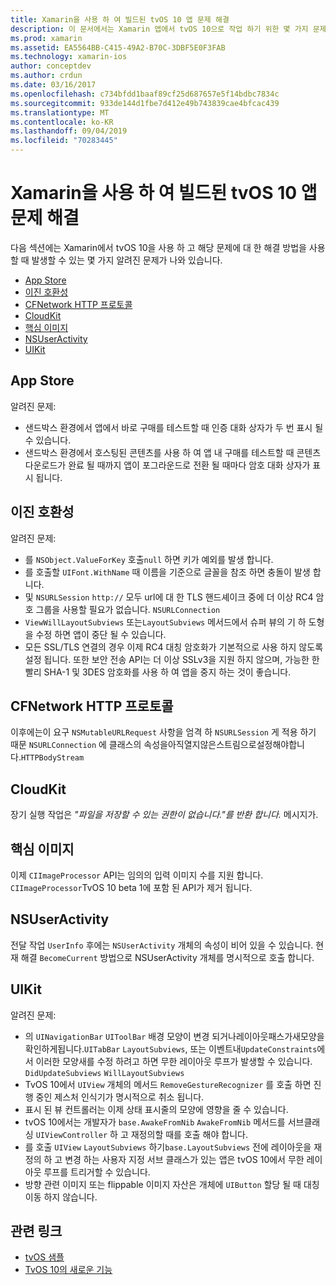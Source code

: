```yaml
---
title: Xamarin을 사용 하 여 빌드된 tvOS 10 앱 문제 해결
description: 이 문서에서는 Xamarin 앱에서 tvOS 10으로 작업 하기 위한 몇 가지 문제 해결 팁을 제공 합니다. 앱 스토어, 이진 호환성, CFNetwork HttpProtocol, CloudKit, Core 이미지, NSUserActivity 및 UIKit와 관련 된 문제를 설명 합니다.
ms.prod: xamarin
ms.assetid: EA5564BB-C415-49A2-B70C-3DBF5E0F3FAB
ms.technology: xamarin-ios
author: conceptdev
ms.author: crdun
ms.date: 03/16/2017
ms.openlocfilehash: c734bfdd1baaf89cf25d687657e5f14bdbc7834c
ms.sourcegitcommit: 933de144d1fbe7d412e49b743839cae4bfcac439
ms.translationtype: MT
ms.contentlocale: ko-KR
ms.lasthandoff: 09/04/2019
ms.locfileid: "70283445"
---
```

# <a name="troubleshooting-tvos-10-apps-built-with-xamarin"></a>Xamarin을 사용 하 여 빌드된 tvOS 10 앱 문제 해결

다음 섹션에는 Xamarin에서 tvOS 10을 사용 하 고 해당 문제에 대 한 해결 방법을 사용할 때 발생할 수 있는 몇 가지 알려진 문제가 나와 있습니다.

- [App Store](#App-Store)
- [이진 호환성](#Binary-Compatibility)
- [CFNetwork HTTP 프로토콜](#CFNetwork-HTTP-Protocol)
- [CloudKit](#CloudKit)
- [핵심 이미지](#CoreImage)
- [NSUserActivity](#NSUserActivity)
- [UIKit](#UIKit)

<a name="App-Store" />

## <a name="app-store"></a>App Store

알려진 문제:

- 샌드박스 환경에서 앱에서 바로 구매를 테스트할 때 인증 대화 상자가 두 번 표시 될 수 있습니다.
- 샌드박스 환경에서 호스팅된 콘텐츠를 사용 하 여 앱 내 구매를 테스트할 때 콘텐츠 다운로드가 완료 될 때까지 앱이 포그라운드로 전환 될 때마다 암호 대화 상자가 표시 됩니다.

<a name="Binary-Compatibility" />

## <a name="binary-compatibility"></a>이진 호환성

알려진 문제:

- 를 `NSObject.ValueForKey` 호출`null` 하면 키가 예외를 발생 합니다.
- 를 호출할 `UIFont.WithName` 때 이름을 기준으로 글꼴을 참조 하면 충돌이 발생 합니다.
- 및 `NSURLSession` `http://` 모두 url에 대 한 TLS 핸드셰이크 중에 더 이상 RC4 암호 그룹을 사용할 필요가 없습니다. `NSURLConnection`
- `ViewWillLayoutSubviews` 또는`LayoutSubviews` 메서드에서 슈퍼 뷰의 기 하 도형을 수정 하면 앱이 중단 될 수 있습니다.
- 모든 SSL/TLS 연결의 경우 이제 RC4 대칭 암호화가 기본적으로 사용 하지 않도록 설정 됩니다. 또한 보안 전송 API는 더 이상 SSLv3을 지원 하지 않으며, 가능한 한 빨리 SHA-1 및 3DES 암호화를 사용 하 여 앱을 중지 하는 것이 좋습니다.

<a name="CFNetwork-HTTP-Protocol" />

## <a name="cfnetwork-http-protocol"></a>CFNetwork HTTP 프로토콜

이후에는이 요구 `NSMutableURLRequest` 사항을 엄격 하 `NSURLSession` 게 적용 하기 때문 `NSURLConnection` 에 클래스의 속성을아직열지않은스트림으로설정해야합니다.`HTTPBodyStream`

<a name="CloudKit" />

## <a name="cloudkit"></a>CloudKit

장기 실행 작업은 _"파일을 저장할 수 있는 권한이 없습니다."를 반환 합니다._ 메시지가.

<a name="CoreImage" />

## <a name="core-image"></a>핵심 이미지

이제 `CIImageProcessor` API는 임의의 입력 이미지 수를 지원 합니다. `CIImageProcessor`TvOS 10 beta 1에 포함 된 API가 제거 됩니다.

<a name="NSUserActivity" />

## <a name="nsuseractivity"></a>NSUserActivity

전달 작업 `UserInfo` 후에는 `NSUserActivity` 개체의 속성이 비어 있을 수 있습니다. 현재 해결 `BecomeCurrent` 방법으로 NSUserActivity 개체를 명시적으로 호출 합니다.

<a name="UIKit" />

## <a name="uikit"></a>UIKit

알려진 문제:

- 의 `UINavigationBar` `UIToolBar` 배경 모양이 변경 되거나레이아웃패스가새모양을확인하게됩니다.`UITabBar` `LayoutSubviews`, 또는 이벤트내`UpdateConstraints`에서 이러한 모양새를 수정 하려고 하면 무한 레이아웃 루프가 발생할 수 있습니다. `DidUpdateSubviews` `WillLayoutSubviews`
- TvOS 10에서 `UIView` 개체의 메서드 `RemoveGestureRecognizer` 를 호출 하면 진행 중인 제스처 인식기가 명시적으로 취소 됩니다.
- 표시 된 뷰 컨트롤러는 이제 상태 표시줄의 모양에 영향을 줄 수 있습니다.
- tvOS 10에서는 개발자가 `base.AwakeFromNib` `AwakeFromNib` 메서드를 서브클래싱 `UIViewController` 하 고 재정의할 때를 호출 해야 합니다.
- 를 호출 `UIView` `LayoutSubviews` 하기`base.LayoutSubviews` 전에 레이아웃을 재정의 하 고 변경 하는 사용자 지정 서브 클래스가 있는 앱은 tvOS 10에서 무한 레이아웃 루프를 트리거할 수 있습니다.
- 방향 관련 이미지 또는 flippable 이미지 자산은 개체에 `UIButton` 할당 될 때 대칭 이동 하지 않습니다.

## <a name="related-links"></a>관련 링크

- [tvOS 샘플](https://docs.microsoft.com/samples/browse/?products=xamarin&term=Xamarin.iOS+tvOS)
- [TvOS 10의 새로운 기능](https://developer.apple.com/library/prerelease/content/releasenotes/General/WhatsNewinTVOS/Articles/tvOS10.html#//apple_ref/doc/uid/TP40017259-SW1)
